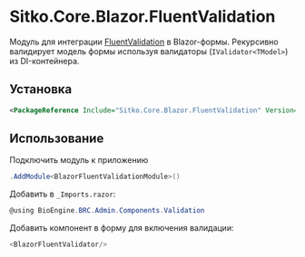 ﻿# Sitko.Core.Blazor.FluentValidation

Модуль для интеграции [FluentValidation](https://fluentvalidation.net/) в Blazor-формы. Рекурсивно валидирует модель формы используя валидаторы (`IValidator<TModel>`) из DI-контейнера.

## Установка

```xml
<PackageReference Include="Sitko.Core.Blazor.FluentValidation" Version="1.0.0"/> # Брать последнюю версию =)
```

## Использование

Подключить модуль к приложению

```c#
.AddModule<BlazorFluentValidationModule>()
```

Добавить в `_Imports.razor`:

```c#
@using BioEngine.BRC.Admin.Components.Validation
```

Добавить компонент в форму для включения валидации:

```c#
<BlazorFluentValidator/>
```

